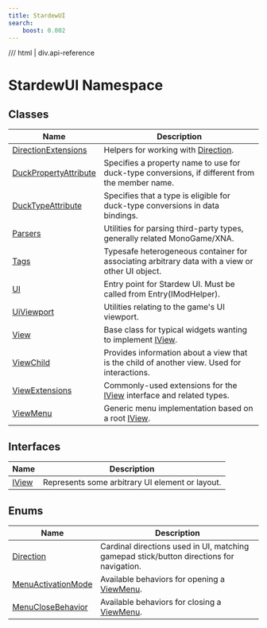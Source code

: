 ```yaml
---
title: StardewUI
search:
    boost: 0.002
---
```


<link rel="stylesheet" href="/StardewUI/stylesheets/reference.css" />

/// html | div.api-reference

# StardewUI Namespace

## Classes

| Name | Description |
| --- | --- |
| [DirectionExtensions](directionextensions.md) | Helpers for working with [Direction](direction.md). |
| [DuckPropertyAttribute](duckpropertyattribute.md) | Specifies a property name to use for duck-type conversions, if different from the member name. |
| [DuckTypeAttribute](ducktypeattribute.md) | Specifies that a type is eligible for duck-type conversions in data bindings. |
| [Parsers](parsers.md) | Utilities for parsing third-party types, generally related MonoGame/XNA. |
| [Tags](tags.md) | Typesafe heterogeneous container for associating arbitrary data with a view or other UI object. |
| [UI](ui.md) | Entry point for Stardew UI. Must be called from Entry(IModHelper). |
| [UiViewport](uiviewport.md) | Utilities relating to the game's UI viewport. |
| [View](view.md) | Base class for typical widgets wanting to implement [IView](iview.md). |
| [ViewChild](viewchild.md) | Provides information about a view that is the child of another view. Used for interactions. |
| [ViewExtensions](viewextensions.md) | Commonly-used extensions for the [IView](iview.md) interface and related types. |
| [ViewMenu](viewmenu.md) | Generic menu implementation based on a root [IView](iview.md). |

## Interfaces

| Name | Description |
| --- | --- |
| [IView](iview.md) | Represents some arbitrary UI element or layout. |

## Enums

| Name | Description |
| --- | --- |
| [Direction](direction.md) | Cardinal directions used in UI, matching gamepad stick/button directions for navigation. |
| [MenuActivationMode](menuactivationmode.md) | Available behaviors for opening a [ViewMenu](viewmenu.md). |
| [MenuCloseBehavior](menuclosebehavior.md) | Available behaviors for closing a [ViewMenu](viewmenu.md). |

